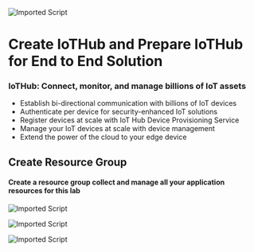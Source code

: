 ![Imported Script](https://github.com/rangv/AzureIoTLabs/blob/master/IoTHub/images/iothub.jpg "Header Image")
# Create IoTHub and Prepare IoTHub for End to End Solution

### IoTHub: Connect, monitor, and manage billions of IoT assets
- Establish bi-directional communication with billions of IoT devices
- Authenticate per device for security-enhanced IoT solutions
- Register devices at scale with IoT Hub Device Provisioning Service
- Manage your IoT devices at scale with device management
- Extend the power of the cloud to your edge device


## Create Resource Group

#### Create a resource group collect and manage all your application resources for this lab

![Imported Script](https://github.com/rangv/AzureIoTLabs/blob/master/IoTHub/images/01_Create_Resource_Group.png "Resource Group")

![Imported Script](https://github.com/rangv/AzureIoTLabs/blob/master/IoTHub/images/02_Create_Resource_Group_Create.png "Create Resource Group")

![Imported Script](https://github.com/rangv/AzureIoTLabs/blob/master/IoTHub/images/03_Create_Resource_Group_Submit.png "Create Resource Group")

